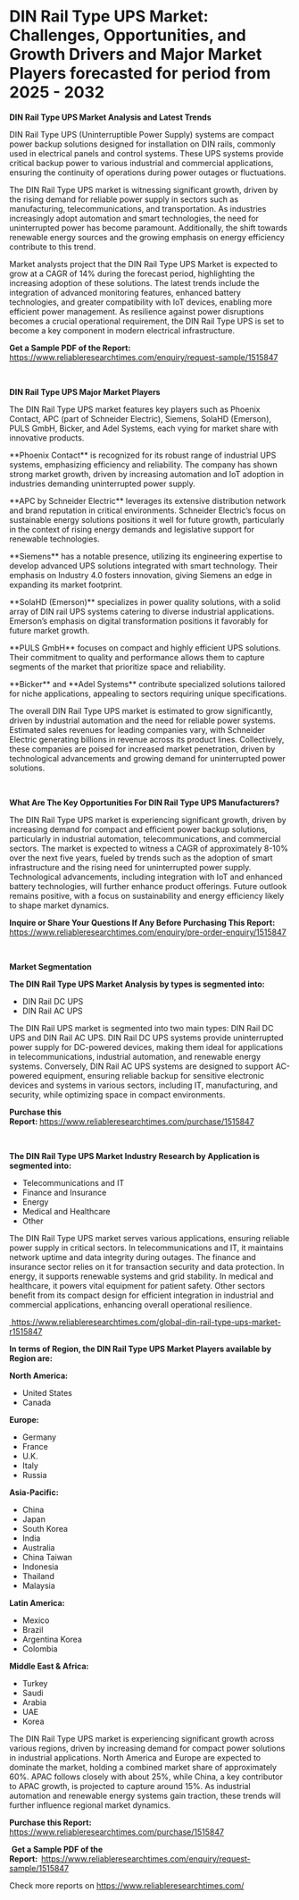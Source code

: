 <p><h1>DIN Rail Type UPS Market: Challenges, Opportunities, and Growth Drivers and Major Market Players forecasted for period from 2025 - 2032</h1></p><p><strong>DIN Rail Type UPS Market Analysis and Latest Trends</strong></p>
<p><p>DIN Rail Type UPS (Uninterruptible Power Supply) systems are compact power backup solutions designed for installation on DIN rails, commonly used in electrical panels and control systems. These UPS systems provide critical backup power to various industrial and commercial applications, ensuring the continuity of operations during power outages or fluctuations.</p><p>The DIN Rail Type UPS market is witnessing significant growth, driven by the rising demand for reliable power supply in sectors such as manufacturing, telecommunications, and transportation. As industries increasingly adopt automation and smart technologies, the need for uninterrupted power has become paramount. Additionally, the shift towards renewable energy sources and the growing emphasis on energy efficiency contribute to this trend.</p><p>Market analysts project that the DIN Rail Type UPS Market is expected to grow at a CAGR of 14% during the forecast period, highlighting the increasing adoption of these solutions. The latest trends include the integration of advanced monitoring features, enhanced battery technologies, and greater compatibility with IoT devices, enabling more efficient power management. As resilience against power disruptions becomes a crucial operational requirement, the DIN Rail Type UPS is set to become a key component in modern electrical infrastructure.</p></p>
<p><strong>Get a Sample PDF of the Report:&nbsp;</strong> <a href="https://www.reliableresearchtimes.com/enquiry/request-sample/1515847?utm_campaign=1933&utm_medium=2&utm_source=Github&utm_content=ia&utm_term=18012025&utm_id=din-rail-type-ups">https://www.reliableresearchtimes.com/enquiry/request-sample/1515847</a></p>
<p>&nbsp;</p>
<p><strong>DIN Rail Type UPS Major Market Players</strong></p>
<p><p>The DIN Rail Type UPS market features key players such as Phoenix Contact, APC (part of Schneider Electric), Siemens, SolaHD (Emerson), PULS GmbH, Bicker, and Adel Systems, each vying for market share with innovative products.</p><p>**Phoenix Contact** is recognized for its robust range of industrial UPS systems, emphasizing efficiency and reliability. The company has shown strong market growth, driven by increasing automation and IoT adoption in industries demanding uninterrupted power supply.</p><p>**APC by Schneider Electric** leverages its extensive distribution network and brand reputation in critical environments. Schneider Electric’s focus on sustainable energy solutions positions it well for future growth, particularly in the context of rising energy demands and legislative support for renewable technologies.</p><p>**Siemens** has a notable presence, utilizing its engineering expertise to develop advanced UPS solutions integrated with smart technology. Their emphasis on Industry 4.0 fosters innovation, giving Siemens an edge in expanding its market footprint.</p><p>**SolaHD (Emerson)** specializes in power quality solutions, with a solid array of DIN rail UPS systems catering to diverse industrial applications. Emerson’s emphasis on digital transformation positions it favorably for future market growth.</p><p>**PULS GmbH** focuses on compact and highly efficient UPS solutions. Their commitment to quality and performance allows them to capture segments of the market that prioritize space and reliability.</p><p>**Bicker** and **Adel Systems** contribute specialized solutions tailored for niche applications, appealing to sectors requiring unique specifications.</p><p>The overall DIN Rail Type UPS market is estimated to grow significantly, driven by industrial automation and the need for reliable power systems. Estimated sales revenues for leading companies vary, with Schneider Electric generating billions in revenue across its product lines. Collectively, these companies are poised for increased market penetration, driven by technological advancements and growing demand for uninterrupted power solutions.</p></p>
<p>&nbsp;</p>
<p><strong>What Are The Key Opportunities For DIN Rail Type UPS Manufacturers?</strong></p>
<p><p>The DIN Rail Type UPS market is experiencing significant growth, driven by increasing demand for compact and efficient power backup solutions, particularly in industrial automation, telecommunications, and commercial sectors. The market is expected to witness a CAGR of approximately 8-10% over the next five years, fueled by trends such as the adoption of smart infrastructure and the rising need for uninterrupted power supply. Technological advancements, including integration with IoT and enhanced battery technologies, will further enhance product offerings. Future outlook remains positive, with a focus on sustainability and energy efficiency likely to shape market dynamics.</p></p>
<p><strong>Inquire or Share Your Questions If Any Before Purchasing This Report:</strong> <a href="https://www.reliableresearchtimes.com/enquiry/pre-order-enquiry/1515847?utm_campaign=1933&utm_medium=2&utm_source=Github&utm_content=ia&utm_term=18012025&utm_id=din-rail-type-ups">https://www.reliableresearchtimes.com/enquiry/pre-order-enquiry/1515847</a></p>
<p>&nbsp;</p>
<p><strong>Market Segmentation</strong></p>
<p><strong>The DIN Rail Type UPS Market Analysis by types is segmented into:</strong></p>
<p><ul><li>DIN Rail DC UPS</li><li>DIN Rail AC UPS</li></ul></p>
<p><p>The DIN Rail UPS market is segmented into two main types: DIN Rail DC UPS and DIN Rail AC UPS. DIN Rail DC UPS systems provide uninterrupted power supply for DC-powered devices, making them ideal for applications in telecommunications, industrial automation, and renewable energy systems. Conversely, DIN Rail AC UPS systems are designed to support AC-powered equipment, ensuring reliable backup for sensitive electronic devices and systems in various sectors, including IT, manufacturing, and security, while optimizing space in compact environments.</p></p>
<p><strong>Purchase this Report:&nbsp;</strong><a href="https://www.reliableresearchtimes.com/purchase/1515847?utm_campaign=1933&utm_medium=2&utm_source=Github&utm_content=ia&utm_term=18012025&utm_id=din-rail-type-ups">https://www.reliableresearchtimes.com/purchase/1515847</a></p>
<p>&nbsp;</p>
<p><strong>The DIN Rail Type UPS Market Industry Research by Application is segmented into:</strong></p>
<p><ul><li>Telecommunications and IT</li><li>Finance and Insurance</li><li>Energy</li><li>Medical and Healthcare</li><li>Other</li></ul></p>
<p><p>The DIN Rail Type UPS market serves various applications, ensuring reliable power supply in critical sectors. In telecommunications and IT, it maintains network uptime and data integrity during outages. The finance and insurance sector relies on it for transaction security and data protection. In energy, it supports renewable systems and grid stability. In medical and healthcare, it powers vital equipment for patient safety. Other sectors benefit from its compact design for efficient integration in industrial and commercial applications, enhancing overall operational resilience.</p></p>
<p><a href="https://www.reliableresearchtimes.com/global-din-rail-type-ups-market-r1515847?utm_campaign=1933&utm_medium=2&utm_source=Github&utm_content=ia&utm_term=18012025&utm_id=din-rail-type-ups">&nbsp;https://www.reliableresearchtimes.com/global-din-rail-type-ups-market-r1515847</a></p>
<p><strong>In terms of Region, the DIN Rail Type UPS Market Players available by Region are:</strong></p>
<p>
    <p> <strong> North America: </strong>
        <ul>
            <li>United States</li>
            <li>Canada</li>
        </ul>
        </p> 
    <p> <strong> Europe: </strong>
        <ul>
            <li>Germany</li>
            <li>France</li>
            <li>U.K.</li>
            <li>Italy</li>
            <li>Russia</li>
        </ul>
        </p> 
    <p> <strong> Asia-Pacific: </strong>
        <ul>
            <li>China</li>
            <li>Japan</li>
            <li>South Korea</li>
            <li>India</li>
            <li>Australia</li>
            <li>China Taiwan</li>
            <li>Indonesia</li>
            <li>Thailand</li>
            <li>Malaysia</li>
        </ul>
        </p> 
    <p> <strong> Latin America: </strong>
        <ul>
            <li>Mexico</li>
            <li>Brazil</li>
            <li>Argentina Korea</li>
            <li>Colombia</li>
        </ul>
        </p> 
    <p> <strong> Middle East & Africa: </strong>
        <ul>
            <li>Turkey</li>
            <li>Saudi</li>
            <li>Arabia</li>
            <li>UAE</li>
            <li>Korea</li>
        </ul>
    </p>
    </p>
<p><p>The DIN Rail Type UPS market is experiencing significant growth across various regions, driven by increasing demand for compact power solutions in industrial applications. North America and Europe are expected to dominate the market, holding a combined market share of approximately 60%. APAC follows closely with about 25%, while China, a key contributor to APAC growth, is projected to capture around 15%. As industrial automation and renewable energy systems gain traction, these trends will further influence regional market dynamics.</p></p>
<p><strong>Purchase this Report: </strong><a href="https://www.reliableresearchtimes.com/purchase/1515847?utm_campaign=1933&utm_medium=2&utm_source=Github&utm_content=ia&utm_term=18012025&utm_id=din-rail-type-ups">https://www.reliableresearchtimes.com/purchase/1515847</a></p>
<p>&nbsp;<strong>Get a Sample PDF of the Report:&nbsp;&nbsp;</strong><a href="https://www.reliableresearchtimes.com/enquiry/request-sample/1515847?utm_campaign=1933&utm_medium=2&utm_source=Github&utm_content=ia&utm_term=18012025&utm_id=din-rail-type-ups">https://www.reliableresearchtimes.com/enquiry/request-sample/1515847</a></p>
<p><strong></strong></p>
<p>Check more reports on <a href="https://www.reliableresearchtimes.com/?utm_campaign=1933&utm_medium=2&utm_source=Github&utm_content=ia&utm_term=18012025&utm_id=din-rail-type-ups">https://www.reliableresearchtimes.com/</a></p>